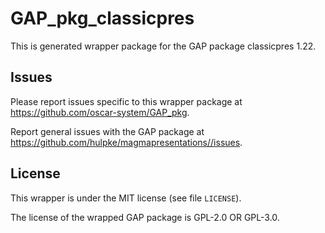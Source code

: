 # GAP_pkg_classicpres

This is generated wrapper package for the GAP package classicpres 1.22.

## Issues

Please report issues specific to this wrapper package at <https://github.com/oscar-system/GAP_pkg>.

Report general issues with the GAP package at <https://github.com/hulpke/magmapresentations//issues>.

## License

This wrapper is under the MIT license (see file `LICENSE`).

The license of the wrapped GAP package is GPL-2.0 OR GPL-3.0.

